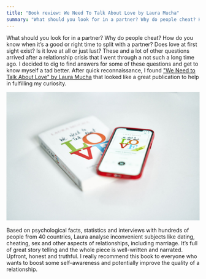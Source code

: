 ```yaml
---
title: "Book review: We Need To Talk About Love by Laura Mucha"
summary: "What should you look for in a partner? Why do people cheat? How do you know when it’s a good or right time to split with a partner? Does love at first sight exist? Is it love at all or just lust? These and a lot of other questions arrived after a relationship crisis that I went through a not such a long time ago. I decided to dig to find answers for some of these questions and get to know myself a tad better."
---
```


What should you look for in a partner? Why do people cheat? How do you know when it’s a good or right time to split with a partner? Does love at first sight exist? Is it love at all or just lust? These and a lot of other questions arrived after a relationship crisis that I went through a not such a long time ago. I decided to dig to find answers for some of these questions and get to know myself a tad better. After quick reconnaissance, I found ["We Need to Talk About Love" by Laura Mucha](https://www.goodreads.com/book/show/53723048-we-need-to-talk-about-love) that looked like a great publication to help in fulfilling my curiosity.

![We Need To Talk About Love by Laura Mucha](2020-12-07-1.jpg)

Based on psychological facts, statistics and interviews with hundreds of people from 40 countries, Laura analyse inconvenient subjects like dating, cheating, sex and other aspects of relationships, including marriage. It’s full of great story telling and the whole piece is well-written and narrated. Upfront, honest and truthful. I really recommend this book to everyone who wants to boost some self-awareness and potentially improve the quality of a relationship.
